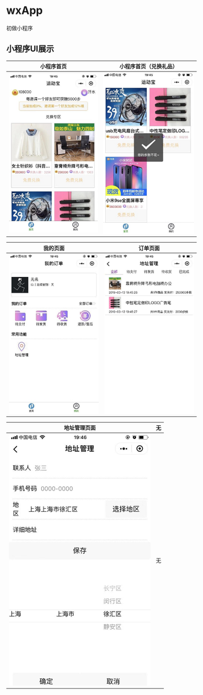 # wxApp
初做小程序

## 小程序UI展示
小程序首页            |  小程序首页（兑换礼品）
:-------------------------:|:-------------------------:
![ui](https://raw.githubusercontent.com/ttyrion/wxApp/master/images/home.jpg) |  ![ui](https://raw.githubusercontent.com/ttyrion/wxApp/master/images/home2.jpg)


我的页面           |  订单页面
:-------------------------:|:-------------------------:
![ui](https://raw.githubusercontent.com/ttyrion/wxApp/master/images/me.jpg) |  ![ui](https://raw.githubusercontent.com/ttyrion/wxApp/master/images/order.jpg)

地址管理页面           |  无
:-------------------------:|:-------------------------:
![ui](https://raw.githubusercontent.com/ttyrion/wxApp/master/images/addr.jpg) |  无

